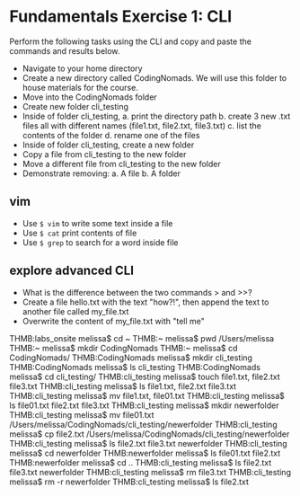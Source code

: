 # Fundamentals Exercise 1: CLI

Perform the following tasks using the CLI and copy and paste
the commands and results below.

- Navigate to your home directory
- Create a new directory called CodingNomads. We will use this folder
to house materials for the course.
- Move into the CodingNomads folder
- Create new folder cli_testing
- Inside of folder cli_testing,
    a. print the directory path
    b. create 3 new .txt files all with different names (file1.txt,
    file2.txt, file3.txt)
    c. list the contents of the folder
    d. rename one of the files
- Inside of folder cli_testing, create a new folder
- Copy a file from cli_testing to the new folder
- Move a different file from cli_testing to the new folder
- Demonstrate removing:
    a. A file
    b. A folder


## vim

- Use `$ vim` to write some text inside a file
- Use `$ cat` print contents of file
- Use `$ grep` to search for a word inside file


## explore advanced CLI

- What is the difference between the two commands > and >>?
- Create a file hello.txt with the text "how?!", then append the text
    to another file called my_file.txt
- Overwrite the content of my_file.txt with "tell me"



THMB:labs_onsite melissa$ cd ~
THMB:~ melissa$ pwd
/Users/melissa
THMB:~ melissa$ mkdir CodingNomads
THMB:~ melissa$ cd CodingNomads/
THMB:CodingNomads melissa$ mkdir cli_testing
THMB:CodingNomads melissa$ ls
cli_testing
THMB:CodingNomads melissa$ cd cli_testing/
THMB:cli_testing melissa$ touch file1.txt, file2.txt file3.txt
THMB:cli_testing melissa$ ls
file1.txt,	file2.txt	file3.txt
THMB:cli_testing melissa$ mv file1.txt, file01.txt
THMB:cli_testing melissa$ ls
file01.txt	file2.txt	file3.txt
THMB:cli_testing melissa$ mkdir newerfolder
THMB:cli_testing melissa$ mv file01.txt /Users/melissa/CodingNomads/cli_testing/newerfolder
THMB:cli_testing melissa$ cp file2.txt /Users/melissa/CodingNomads/cli_testing/newerfolder
THMB:cli_testing melissa$ ls
file2.txt	file3.txt	newerfolder
THMB:cli_testing melissa$ cd newerfolder
THMB:newerfolder melissa$ ls
file01.txt	file2.txt
THMB:newerfolder melissa$ cd ..
THMB:cli_testing melissa$ ls
file2.txt	file3.txt	newerfolder
THMB:cli_testing melissa$ rm file3.txt
THMB:cli_testing melissa$ rm -r newerfolder
THMB:cli_testing melissa$ ls
file2.txt